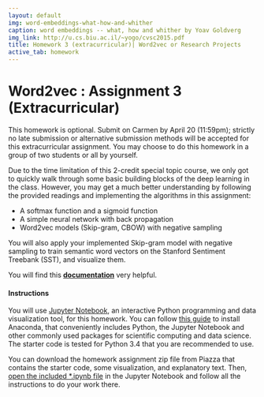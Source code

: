 ```yaml
---
layout: default
img: word-embeddings-what-how-and-whither
caption: word embeddings -- what, how and whither by Yoav Goldverg
img_link: http://u.cs.biu.ac.il/~yogo/cvsc2015.pdf
title: Homework 3 (extracurricular)| Word2vec or Research Projects
active_tab: homework
---
```




Word2vec <span class="text-muted">: Assignment 3 (Extracurricular)</span> 
=============================================================


<div class="alert alert-info">
  <p>This homework is optional. Submit on Carmen by April 20 (11:59pm); strictly no late submission or alternative submission methods will be accepted for this extracurricular assignment. You may choose to do this homework in a group of two students or all by yourself.</p>
</div>


Due to the time limitation of this 2-credit special topic course, we only got to quickly walk through some basic building blocks of the deep learning in the class. However, you may get a much better understanding by following the provided readings and implementing the algorithms in this assignment:

- A softmax function and a sigmoid function
- A simple neural network with back propagation
- Word2vec models (Skip-gram, CBOW) with negative sampling

You will also apply your implemented Skip-gram model with negative sampling to train semantic word vectors on the Stanford Sentiment Treebank (SST), and visualize them.

You will find this **[documentation](http://socialmedia-class.org/slides/Socher_assignment1.pdf)** very helpful.  


#### Instructions

You will use [Jupyter Notebook](http://jupyter.org/), an interactive Python programming and data visualization tool, for this homework. You can follow [this guide](http://jupyter.readthedocs.io/en/latest/install.html) to install Anaconda, that conveniently includes Python, the Jupyter Notebook and other commonly used packages for scientific computing and data science. The starter code is tested for Python 3.4 that you are recommended to use. 

You can download the homework assignment zip file from Piazza that contains the starter code, some visualization, and explanatory text. Then, [open the included *.ipynb file](http://jupyter.readthedocs.io/en/latest/running.html) in the Jupyter Notebook and follow all the instructions to do your work there.
